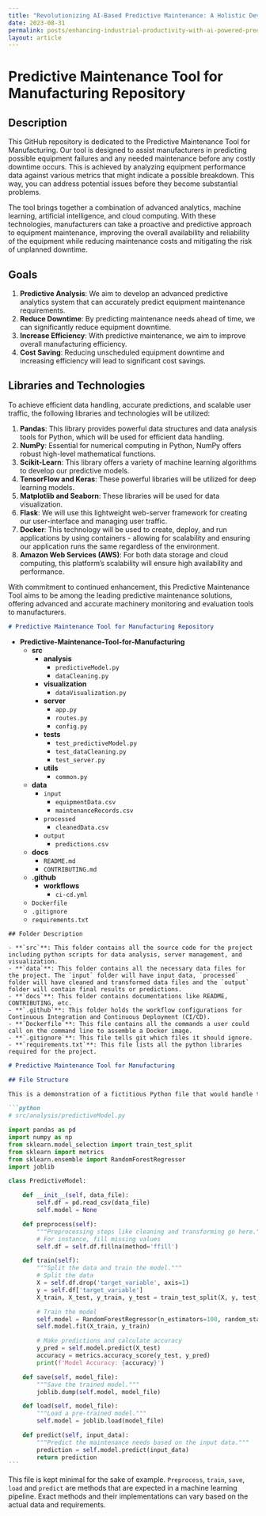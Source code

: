 ```yaml
---
title: "Revolutionizing AI-Based Predictive Maintenance: A Holistic Development Plan for Fabricating and Scaling a High-Performance Data-Driven Tool in Manufacturing"
date: 2023-08-31
permalink: posts/enhancing-industrial-productivity-with-ai-powered-predictive-maintenance-in-manufacturing
layout: article
---
```


# Predictive Maintenance Tool for Manufacturing Repository

## Description

This GitHub repository is dedicated to the Predictive Maintenance Tool for Manufacturing. Our tool is designed to assist manufacturers in predicting possible equipment failures and any needed maintenance before any costly downtime occurs. This is achieved by analyzing equipment performance data against various metrics that might indicate a possible breakdown. This way, you can address potential issues before they become substantial problems.

The tool brings together a combination of advanced analytics, machine learning, artificial intelligence, and cloud computing. With these technologies, manufacturers can take a proactive and predictive approach to equipment maintenance, improving the overall availability and reliability of the equipment while reducing maintenance costs and mitigating the risk of unplanned downtime.

## Goals

1. **Predictive Analysis**: We aim to develop an advanced predictive analytics system that can accurately predict equipment maintenance requirements.
2. **Reduce Downtime**: By predicting maintenance needs ahead of time, we can significantly reduce equipment downtime.
3. **Increase Efficiency**: With predictive maintenance, we aim to improve overall manufacturing efficiency.
4. **Cost Saving**: Reducing unscheduled equipment downtime and increasing efficiency will lead to significant cost savings.

## Libraries and Technologies

To achieve efficient data handling, accurate predictions, and scalable user traffic, the following libraries and technologies will be utilized:

1. **Pandas**: This library provides powerful data structures and data analysis tools for Python, which will be used for efficient data handling.
2. **NumPy**: Essential for numerical computing in Python, NumPy offers robust high-level mathematical functions.
3. **Scikit-Learn**: This library offers a variety of machine learning algorithms to develop our predictive models.
4. **TensorFlow and Keras**: These powerful libraries will be utilized for deep learning models.
5. **Matplotlib and Seaborn**: These libraries will be used for data visualization.
6. **Flask**: We will use this lightweight web-server framework for creating our user-interface and managing user traffic.
7. **Docker**: This technology will be used to create, deploy, and run applications by using containers - allowing for scalability and ensuring our application runs the same regardless of the environment.
8. **Amazon Web Services (AWS)**: For both data storage and cloud computing, this platform’s scalability will ensure high availability and performance.

With commitment to continued enhancement, this Predictive Maintenance Tool aims to be among the leading predictive maintenance solutions, offering advanced and accurate machinery monitoring and evaluation tools to manufacturers.

```markdown
# Predictive Maintenance Tool for Manufacturing Repository
```

- **Predictive-Maintenance-Tool-for-Manufacturing**
  - **src**
    - **analysis**
      - `predictiveModel.py`
      - `dataCleaning.py`
    - **visualization**
      - `dataVisualization.py`
    - **server**
      - `app.py`
      - `routes.py`
      - `config.py`
    - **tests**
      - `test_predictiveModel.py`
      - `test_dataCleaning.py`
      - `test_server.py`
    - **utils**
      - `common.py`
  - **data**
    - `input`
      - `equipmentData.csv`
      - `maintenanceRecords.csv`
    - `processed`
      - `cleanedData.csv`
    - `output`
      - `predictions.csv`
  - **docs**
    - `README.md`
    - `CONTRIBUTING.md`
  - **.github**
    - **workflows**
      - `ci-cd.yml`
  - `Dockerfile`
  - `.gitignore`
  - `requirements.txt`

```
## Folder Description

- **`src`**: This folder contains all the source code for the project including python scripts for data analysis, server management, and visualization.
- **`data`**: This folder contains all the necessary data files for the project. The `input` folder will have input data, `processed` folder will have cleaned and transformed data files and the `output` folder will contain final results or predictions.
- **`docs`**: This folder contains documentations like README, CONTRIBUTING, etc.
- **`.github`**: This folder holds the workflow configurations for Continuous Integration and Continuous Deployment (CI/CD).
- **`Dockerfile`**: This file contains all the commands a user could call on the command line to assemble a Docker image.
- **`.gitignore`**: This file tells git which files it should ignore.
- **`requirements.txt`**: This file lists all the python libraries required for the project.
```

````markdown
# Predictive Maintenance Tool for Manufacturing

## File Structure

This is a demonstration of a fictitious Python file that would handle the logic for the Predictive Maintenance Tool. The filename is `predictiveModel.py` under the folder `src/analysis`.

```python
# src/analysis/predictiveModel.py

import pandas as pd
import numpy as np
from sklearn.model_selection import train_test_split
from sklearn import metrics
from sklearn.ensemble import RandomForestRegressor
import joblib

class PredictiveModel:

    def __init__(self, data_file):
        self.df = pd.read_csv(data_file)
        self.model = None

    def preprocess(self):
        """Preprocessing steps like cleaning and transforming go here."""
        # For instance, fill missing values
        self.df = self.df.fillna(method='ffill')

    def train(self):
        """Split the data and train the model."""
        # Split the data
        X = self.df.drop('target_variable', axis=1)
        y = self.df['target_variable']
        X_train, X_test, y_train, y_test = train_test_split(X, y, test_size=0.3, random_state=42)

        # Train the model
        self.model = RandomForestRegressor(n_estimators=100, random_state=42)
        self.model.fit(X_train, y_train)

        # Make predictions and calculate accuracy
        y_pred = self.model.predict(X_test)
        accuracy = metrics.accuracy_score(y_test, y_pred)
        print(f'Model Accuracy: {accuracy}')

    def save(self, model_file):
        """Save the trained model."""
        joblib.dump(self.model, model_file)

    def load(self, model_file):
        """Load a pre-trained model."""
        self.model = joblib.load(model_file)

    def predict(self, input_data):
        """Predict the maintenance needs based on the input data."""
        prediction = self.model.predict(input_data)
        return prediction
```
````

This file is kept minimal for the sake of example. `Preprocess`, `train`, `save`, `load` and `predict` are methods that are expected in a machine learning pipeline. Exact methods and their implementations can vary based on the actual data and requirements.

```

```
